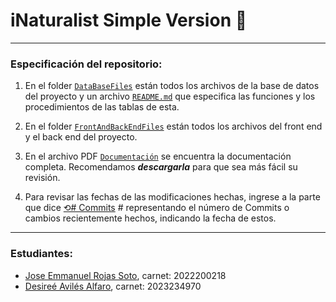 
# iNaturalist Simple Version 🌱
---
### Especificación del repositorio:

1. En el folder [`DataBaseFiles`](DataBaseFiles) están todos los archivos de la base de datos del proyecto y un archivo [`README.md`](DataBaseFiles/README.md) que especifica las funciones y los procedimientos de las tablas de esta.
2. En el folder [`FrontAndBackEndFiles`]() están todos los archivos del front end y el back end del proyecto.

3. En el archivo PDF [`Documentación`](Documentación.pdf) se encuentra la documentación completa. Recomendamos ***descargarla*** para que sea más fácil su revisión.
4. Para revisar las fechas de las modificaciones hechas, ingrese a la parte que dice [⟲# Commits](https://github.com/DesireeAv/iNaturalist_SimpleVersion/commits/master/) # representando el número de Commits o cambios recientemente hechos, indicando la fecha de estos.


---
### Estudiantes:

- [Jose Emmanuel Rojas Soto](https://github.com/Kyaki101), carnet: 2022200218
- [Desireé Avilés Alfaro](https://github.com/desireeav), carnet: 2023234970

